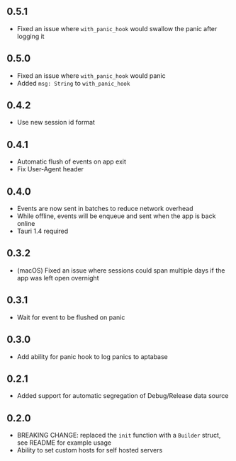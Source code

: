 ## 0.5.1

* Fixed an issue where `with_panic_hook` would swallow the panic after logging it

## 0.5.0

* Fixed an issue where `with_panic_hook` would panic
* Added `msg: String` to `with_panic_hook`

## 0.4.2

* Use new session id format

## 0.4.1

* Automatic flush of events on app exit
* Fix User-Agent header

## 0.4.0

* Events are now sent in batches to reduce network overhead
* While offline, events will be enqueue and sent when the app is back online
* Tauri 1.4 required

## 0.3.2

* (macOS) Fixed an issue where sessions could span multiple days if the app was left open overnight

## 0.3.1

* Wait for event to be flushed on panic

## 0.3.0

* Add ability for panic hook to log panics to aptabase

## 0.2.1

* Added support for automatic segregation of Debug/Release data source

## 0.2.0

* BREAKING CHANGE: replaced the `init` function with a `Builder` struct, see README for example usage
* Ability to set custom hosts for self hosted servers